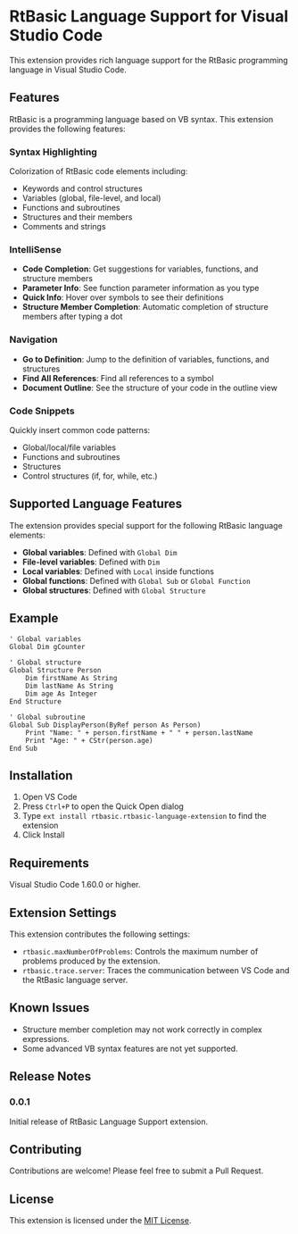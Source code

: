 # RtBasic Language Support for Visual Studio Code

This extension provides rich language support for the RtBasic programming language in Visual Studio Code.

## Features

RtBasic is a programming language based on VB syntax. This extension provides the following features:

### Syntax Highlighting

Colorization of RtBasic code elements including:
- Keywords and control structures
- Variables (global, file-level, and local)
- Functions and subroutines
- Structures and their members
- Comments and strings

### IntelliSense

- **Code Completion**: Get suggestions for variables, functions, and structure members
- **Parameter Info**: See function parameter information as you type
- **Quick Info**: Hover over symbols to see their definitions
- **Structure Member Completion**: Automatic completion of structure members after typing a dot

### Navigation

- **Go to Definition**: Jump to the definition of variables, functions, and structures
- **Find All References**: Find all references to a symbol
- **Document Outline**: See the structure of your code in the outline view

### Code Snippets

Quickly insert common code patterns:
- Global/local/file variables
- Functions and subroutines
- Structures
- Control structures (if, for, while, etc.)

## Supported Language Features

The extension provides special support for the following RtBasic language elements:

- **Global variables**: Defined with `Global Dim`
- **File-level variables**: Defined with `Dim`
- **Local variables**: Defined with `Local` inside functions
- **Global functions**: Defined with `Global Sub` or `Global Function`
- **Global structures**: Defined with `Global Structure`

## Example

```rtbasic
' Global variables
Global Dim gCounter

' Global structure
Global Structure Person
    Dim firstName As String
    Dim lastName As String
    Dim age As Integer
End Structure

' Global subroutine
Global Sub DisplayPerson(ByRef person As Person)
    Print "Name: " + person.firstName + " " + person.lastName
    Print "Age: " + CStr(person.age)
End Sub
```

## Installation

1. Open VS Code
2. Press `Ctrl+P` to open the Quick Open dialog
3. Type `ext install rtbasic.rtbasic-language-extension` to find the extension
4. Click Install

## Requirements

Visual Studio Code 1.60.0 or higher.

## Extension Settings

This extension contributes the following settings:

* `rtbasic.maxNumberOfProblems`: Controls the maximum number of problems produced by the extension.
* `rtbasic.trace.server`: Traces the communication between VS Code and the RtBasic language server.

## Known Issues

- Structure member completion may not work correctly in complex expressions.
- Some advanced VB syntax features are not yet supported.

## Release Notes

### 0.0.1

Initial release of RtBasic Language Support extension.

## Contributing

Contributions are welcome! Please feel free to submit a Pull Request.

## License

This extension is licensed under the [MIT License](LICENSE).